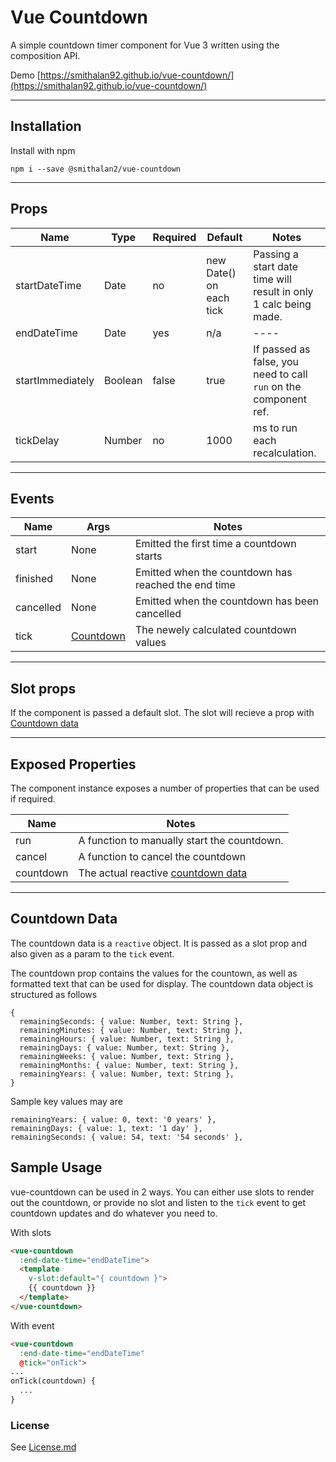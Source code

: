 # Vue Countdown

A simple countdown timer component for Vue 3 written using the composition API.

Demo [https://smithalan92.github.io/vue-countdown/](https://smithalan92.github.io/vue-countdown/)


---
## Installation
Install with npm

```
npm i --save @smithalan2/vue-countdown
```

---

## Props
| Name | Type | Required | Default | Notes |
|---------|-------|------| ------- | ----- |
| startDateTime | Date | no | new Date() on each tick | Passing a start date time will result in only 1 calc being made. |
| endDateTime | Date | yes | n/a | ---- |
| startImmediately | Boolean | false | true | If passed as false, you need to call `run` on the component ref. |
| tickDelay | Number | no | 1000 | ms to run each recalculation. |

---

## Events
| Name | Args | Notes |
|---------|-------|------|
| start | None | Emitted the first time a countdown starts |
| finished | None | Emitted when the countdown has reached the end time |
| cancelled | None | Emitted when the countdown has been cancelled |
| tick | [Countdown](#countdown-data) | The newely calculated countdown values

---

## Slot props
If the component is passed a default slot. The slot will recieve a prop with [Countdown data](#countdown-data)

---

## Exposed Properties
The component instance exposes a number of properties that can be used if required.

| Name | Notes |
|---------|-------|
| run | A function to manually start the countdown. |
| cancel | A function to cancel the countdown |
| countdown | The actual reactive [countdown data](#countdown-data)

---

## Countdown Data
The countdown data is a `reactive` object. It is passed as a slot prop and also given as a param to the `tick` event. 

The countdown prop contains the values for the countown, as well as formatted text that can be used for display. The countdown data object is structured as follows

```
{
  remainingSeconds: { value: Number, text: String },
  remainingMinutes: { value: Number, text: String },
  remainingHours: { value: Number, text: String },
  remainingDays: { value: Number, text: String },
  remainingWeeks: { value: Number, text: String },
  remainingMonths: { value: Number, text: String },
  remainingYears: { value: Number, text: String },
}
```

Sample key values may are 

```
remainingYears: { value: 0, text: '0 years' },
remainingDays: { value: 1, text: '1 day' },
remainingSeconds: { value: 54, text: '54 seconds' },
```

## Sample Usage
vue-countdown can be used in 2 ways. You can either use slots to render out the countdown, or provide no slot and listen to the `tick` event to get countdown updates and do whatever you need to.

With slots

```html
<vue-countdown
  :end-date-time="endDateTime">
  <template
    v-slot:default="{ countdown }">
    {{ countdown }}
  </template>
</vue-countdown>
```

With event

```html
<vue-countdown
  :end-date-time="endDateTime"
  @tick="onTick">
...
onTick(countdown) {
  ...
}
```

### License
See [License.md](./LICENSE.md)